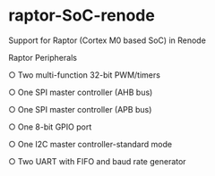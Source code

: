 # raptor-SoC-renode
Support for Raptor (Cortex M0 based SoC) in Renode 

Raptor Peripherals

○ Two multi-function 32-bit PWM/timers

○ One SPI master controller (AHB bus)

○ One SPI master controller (APB bus)

○ One 8-bit GPIO port

○ One I2C master controller-standard mode

○ Two UART with FIFO and baud rate generator
